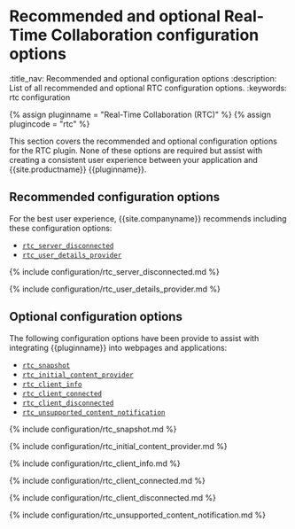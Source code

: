 # Recommended and optional Real-Time Collaboration configuration options
:title_nav: Recommended and optional configuration options
:description: List of all recommended and optional RTC configuration options.
:keywords: rtc configuration

{% assign pluginname = "Real-Time Collaboration (RTC)" %}
{% assign plugincode = "rtc" %}

This section covers the recommended and optional configuration options for the RTC plugin. None of these options are required but assist with creating a consistent user experience between your application and {{site.productname}} {{pluginname}}.

## Recommended configuration options

For the best user experience, {{site.companyname}} recommends including these configuration options:

* [`rtc_server_disconnected`](#rtc_server_disconnected)
* [`rtc_user_details_provider`](#rtc_user_details_provider)

{% include configuration/rtc_server_disconnected.md %}

{% include configuration/rtc_user_details_provider.md %}

## Optional configuration options

The following configuration options have been provide to assist with integrating {{pluginname}} into webpages and applications:

* [`rtc_snapshot`](#rtc_snapshot)
* [`rtc_initial_content_provider`](#rtc_initial_content_provider)
* [`rtc_client_info`](#rtc_client_info)
* [`rtc_client_connected`](#rtc_client_connected)
* [`rtc_client_disconnected`](#rtc_client_disconnected)
* [`rtc_unsupported_content_notification`](#rtc_unsupported_content_notification)

{% include configuration/rtc_snapshot.md %}

{% include configuration/rtc_initial_content_provider.md %}

{% include configuration/rtc_client_info.md %}

{% include configuration/rtc_client_connected.md %}

{% include configuration/rtc_client_disconnected.md %}

{% include configuration/rtc_unsupported_content_notification.md %}
